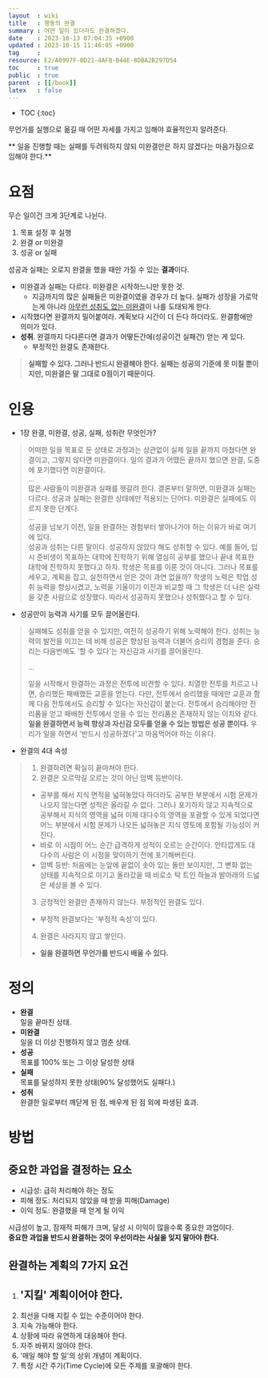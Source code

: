 ```yaml
---
layout  : wiki
title   : 행동의 완결
summary : 어떤 일이 있더라도 완결하겠다.
date    : 2023-10-13 07:04:35 +0900
updated : 2023-10-15 11:46:05 +0900
tag     : 
resource: E2/A0997F-BD21-4AFB-B44E-8DBA2B297D54
toc     : true
public  : true
parent  : [[/book]]
latex   : false
---
```

* TOC
{:toc}

무언가를 실행으로 옮길 때 어떤 자세를 가지고 임해야 효율적인지 알려준다.

** 일을 진행할 때는 실패를 두려워하지 않되 미완결만은 하지 않겠다는 마음가짐으로 임해야 한다.**

# 요점
무슨 일이건 크게 3단계로 나뉜다.
1. 목표 설정 후 실행
2. 완결 or 미완결
3. 성공 or 실패

성공과 실패는 오로지 완결을 했을 때만 가질 수 있는 **결과**이다.

- 미완결과 실패는 다르다. 미완결은 시작하느니만 못한 것.
    - 지금까지의 많은 실패들은 미완결이였을 경우가 더 높다. 실패가 성장을 가로막는게 아니라 <u>아무런 성취도 없는 미완결</u>이 나를 도태되게 한다. 
- 시작했다면 완결까지 밀어붙여라. 계획보다 시간이 더 든다 하더라도. 완결함에만 의미가 있다.
- **성취**. 완결까지 다다른다면 결과가 어떻든간에(성공이건 실패건) 얻는 게 있다. 
    - 부정적인 완결도 존재한다.

> **실패할 수 있다. 그러나 반드시 완결해야 한다. 실패는 성공의 기준에 못 미칠 뿐이지만, 미완결은 말 그대로 0점이기 때문이다.**


# 인용

- 1장 완결, 미완결, 성공, 실패, 성취란 무엇인가?  

> 어떠한 일을 목표로 둔 상태로 과정과는 상관없이 실제 일을 끝까지 마쳤다면 완결이고, 그렇지 않다면 미완결이다. 일의 결과가 어땠든 끝까지 했으면 완결, 도중에 포기했다면 미완결이다.  
...  
많은 사람들이 미완결과 실패를 헷갈려 한다. 결론부터 말하면, 미완결과 실패는 다르다. 성공과 실패는 완결한 상태에만 적용되는 단어다. 미완결은 실패에도 이르지 못한 단계다.  
...  
성공을 넘보기 이전, 일을 완결하는 경험부터 쌓아나가야 하는 이유가 바로 여기에 있다.  
성공과 성취는 다른 말이다. 성공하지 않았다 해도 성취할 수 있다. 예를 들어, 입시 준비생이 목표하는 대학에 진학하기 위해 열심히 공부를 했으나 끝내 목표한 대학에 진학하지 못했다고 하자. 학생은 목표를 이룬 것이 아니다. 그러나 목표를 세우고, 계획을 잡고, 실천하면서 얻은 것이 과연 없을까? 학생의 노력은 학업 성취 능력을 향상시켰고, 노력을 기울이기 이전과 비교할 때 그 학생은 더 나은 실력을 갖춘 사람으로 성장했다. 따라서 성공하지 못했으나 성취했다고 할 수 있다.

- 성공만이 능력과 사기를 모두 끌어올린다.
    
> 실패해도 성취를 얻을 수 있지만, 여전히 성공하기 위해 노력해야 한다. 성취는 능력의 발전을 이끄는 데 비해 성공은 향상된 능력과 더불어 승리의 경험을 준다. 
승리는 다음번에도 '할 수 있다'는 자신감과 사기를 끌어올린다.
> 
> ...
> 
> 일을 시작해서 완결하는 과정은 전투에 비견할 수 있다. 치열한 전투를 치르고 나면, 승리했든 패배했든 교훈을 얻는다.
다만, 전투에서 승리했을 때에만 교훈과 함께 다음 전투에서도 승리할 수 있다는 자신감이 붙는다. 전투에서 승리해야만 전리품을 얻고 패배한 전투에서 얻을 수 있는 전리품은 존재하지 않는 이치와 같다.
**일을 완결하면서 능력 향상과 자신감 모두를 얻을 수 있는 방법은 성공 뿐이다.** 우리가 일을 하면서 '반드시 성공하겠다'고 마음먹어야 하는 이유다.

- 완결의 4대 속성
> 1. 완결하려면 확실히 끝마쳐야 한다.
> 2. 완결은 오르막길 오르는 것이 아닌 암벽 등반이다.
>   - 공부를 해서 지식 면적을 넓혀놓았다 하더라도 공부한 부분에서 시험 문제가 나오지 않는다면 성적은 올라갈 수 없다. 그러나 포기하지 않고 지속적으로 공부해서 지식의 영역을 넓혀 이제 대다수의 영역을 포괄할 수 있게 되었다면 어느 부분에서 시험 문제가 나오든 넓혀놓은 지식 영토에 포함될 가능성이 커진다.
>   - 바로 이 시점이 어느 순간 급격하게 성적이 오르는 순간이다. 안타깝게도 대다수의 사람은 이 시점을 맞이하기 전에 포기해버린다.
>   - 암벽 등반: 처음에는 눈앞에 끝없이 솟아 있는 돌만 보이지만, 그 변화 없는 상태를 지속적으로 이기고 올라갔을 때 비로소 탁 트인 하늘과 발아래의 드넓은 세상을 볼 수 있다. 
> 3. 긍정적인 완결만 존재하지 않는다. 부정적인 완결도 있다.
>   - 부정적 완결보다는 '부정적 속성'이 있다.
> 4. 완결은 사라지지 않고 쌓인다.
>   - **일을 완결하면 무언가를 반드시 배울 수 있다.**


# 정의
- **완결**  
    일을 끝마친 상태.
- **미완결**  
    일을 더 이상 진행하지 않고 멈춘 상태.
- **성공**  
    목표를 100% 또는 그 이상 달성한 상태
- **실패**  
    목표를 달성하지 못한 상태(90% 달성했어도 실패다.)
- **성취**  
    완결한 일로부터 깨닫게 된 점, 배우게 된 점 외에 파생된 효과.





# 방법

## 중요한 과업을 결정하는 요소
- 시급성: 급히 처리해야 하는 정도
- 피해 정도: 처리되지 않았을 때 받을 피해(Damage)
- 이익 정도: 완결했을 때 얻게 될 이익

시급성이 높고, 잠재적 피해가 크며, 달성 시 이익이 많을수록 중요한 과업이다.  
**중요한 과업을 반드시 완결하는 것이 우선이라는 사실을 잊지 말아야 한다.**

## 완결하는 계획의 7가지 요건
1. '지킬' 계획이어야 한다.
    - 
2. 최선을 다해 지킬 수 있는 수준이어야 한다.
3. 지속 가능해야 한다.
4. 상황에 따라 유연하게 대응해야 한다.
5. 자주 바뀌지 않아야 한다.
6. '매일 해야 할 일'의 상위 개념이 계획이다.
7. 특정 시간 주기(Time Cycle)에 모든 주제를 포괄해야 한다.



